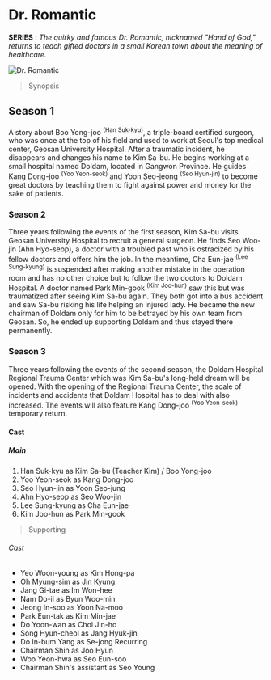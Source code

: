 # Dr. Romantic
**SERIES**
: *The quirky and famous Dr. Romantic, nicknamed "Hand of God," returns to teach gifted doctors in a small Korean town about the meaning of healthcare.*

![Dr. Romantic](https://upload.wikimedia.org/wikipedia/en/thumb/4/4a/Dr._Romantic_3_poster.jpg/300px-Dr._Romantic_3_poster.jpg)

> Synopsis
## Season 1
A story about Boo Yong-joo <sup>(Han Suk-kyu)</sup>, a triple-board certified surgeon, who was once at the top of his field and used to work at Seoul's top medical center, Geosan University Hospital. After a traumatic incident, he disappears and changes his name to Kim Sa-bu. He begins working at a small hospital named Doldam, located in Gangwon Province. He guides Kang Dong-joo <sup>(Yoo Yeon-seok)</sup> and Yoon Seo-jeong <sup>(Seo Hyun-jin)</sup> to become great doctors by teaching them to fight against power and money for the sake of patients.
### Season 2
Three years following the events of the first season, Kim Sa-bu visits Geosan University Hospital to recruit a general surgeon. He finds Seo Woo-jin (Ahn Hyo-seop), a doctor with a troubled past who is ostracized by his fellow doctors and offers him the job. In the meantime, Cha Eun-jae <sup>(Lee Sung-kyung)</sup> is suspended after making another mistake in the operation room and has no other choice but to follow the two doctors to Doldam Hospital. A doctor named Park Min-gook <sup>(Kim Joo-hun)</sup> saw this but was traumatized after seeing Kim Sa-bu again. They both got into a bus accident and saw Sa-bu risking his life helping an injured lady. He became the new chairman of Doldam only for him to be betrayed by his own team from Geosan. So, he ended up supporting Doldam and thus stayed there permanently.
### Season 3
Three years following the events of the second season, the Doldam Hospital Regional Trauma Center which was Kim Sa-bu's long-held dream will be opened. With the opening of the Regional Trauma Center, the scale of incidents and accidents that Doldam Hospital has to deal with also increased. The events will also feature Kang Dong-joo <sup>(Yoo Yeon-seok)</sup> temporary return.

#### Cast
##### Main
1. Han Suk-kyu as  Kim Sa-bu (Teacher Kim) / Boo Yong-joo	
2. Yoo Yeon-seok	as Kang Dong-joo
3. Seo Hyun-jin	 as Yoon Seo-jung	
4. Ahn Hyo-seop		as Seo Woo-jin
5. Lee Sung-kyung as Cha Eun-jae
6. Kim Joo-hun as Park Min-gook

> Supporting
###### Cast
- Yeo Woon-young	as Kim Hong-pa	 
- Oh Myung-sim	as Jin Kyung	
- Jang Gi-tae	as Im Won-hee
- Nam Do-il as 	Byun Woo-min
- Jeong In-soo	as Yoon Na-moo
- Park Eun-tak as Kim Min-jae
- Do Yoon-wan	as Choi Jin-ho	
- Song Hyun-cheol	as Jang Hyuk-jin
- Do In-bum	Yang as  Se-jong	Recurring
- Chairman Shin as 	Joo Hyun	
- Woo Yeon-hwa	as Seo Eun-soo
- Chairman Shin's assistant	as Seo Young
